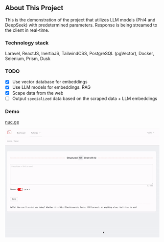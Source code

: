 ## About This Project

This is the demonstration of the project that utilizes LLM models (Phi4 and DeepSeek) with predetermined parameters.
Response is being streamed to the client in real-time.

### Technology stack

Laravel, ReactJS, InertiaJS, TailwindCSS, PostgreSQL (pgVector), Docker, Selenium, Prism, Dusk

### TODO

- [x] Use vector database for embeddings
- [x] Use LLM models for embeddings. RAG
- [x] Scape data from the web
- [ ] Output `specialized` data based on the scraped data + LLM embeddings

### Demo

<a href="https://nuc.ge/" target="_blank">nuc.ge</a>

<a href="https://nuc.ge/" target="_blank">
    <img alt="NUC" src="resources/img/1.gif" width="700"/>
</a>



